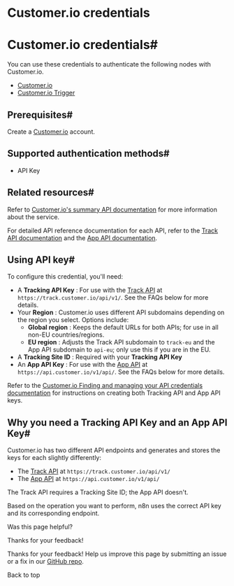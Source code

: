 # Customer.io credentials

[ ](https://github.com/n8n-io/n8n-docs/edit/main/docs/integrations/builtin/credentials/customerio.md "Edit this page")

# Customer.io credentials#

You can use these credentials to authenticate the following nodes with Customer.io.

  * [Customer.io](../../app-nodes/n8n-nodes-base.customerio/)
  * [Customer.io Trigger](../../trigger-nodes/n8n-nodes-base.customeriotrigger/)



## Prerequisites#

Create a [Customer.io](https://customer.io/) account.

## Supported authentication methods#

  * API Key



## Related resources#

Refer to [Customer.io's summary API documentation](https://customer.io/docs/api/?api=journeys) for more information about the service.

For detailed API reference documentation for each API, refer to the [Track API documentation](https://customer.io/docs/api/track/) and the [App API documentation](https://customer.io/docs/api/app/).

## Using API key#

To configure this credential, you'll need:

  * A **Tracking API Key** : For use with the [Track API](https://customer.io/docs/api/track/) at `https://track.customer.io/api/v1/`. See the FAQs below for more details.
  * Your **Region** : Customer.io uses different API subdomains depending on the region you select. Options include:
    * **Global region** : Keeps the default URLs for both APIs; for use in all non-EU countries/regions.
    * **EU region** : Adjusts the Track API subdomain to `track-eu` and the App API subdomain to `api-eu`; only use this if you are in the EU.
  * A **Tracking Site ID** : Required with your **Tracking API Key**
  * An **App API Key** : For use with the [App API](https://customer.io/docs/api/app/) at `https://api.customer.io/v1/api/`. See the FAQs below for more details.



Refer to the [Customer.io Finding and managing your API credentials documentation](https://customer.io/docs/accounts-and-workspaces/managing-credentials/) for instructions on creating both Tracking API and App API keys.

## Why you need a Tracking API Key and an App API Key#

Customer.io has two different API endpoints and generates and stores the keys for each slightly differently:

  * The [Track API](https://customer.io/docs/api/track/) at `https://track.customer.io/api/v1/`
  * The [App API](https://customer.io/docs/api/app/) at `https://api.customer.io/v1/api/`



The Track API requires a Tracking Site ID; the App API doesn't.

Based on the operation you want to perform, n8n uses the correct API key and its corresponding endpoint.

Was this page helpful? 

Thanks for your feedback! 

Thanks for your feedback! Help us improve this page by submitting an issue or a fix in our [GitHub repo](https://github.com/n8n-io/n8n-docs). 

Back to top 
